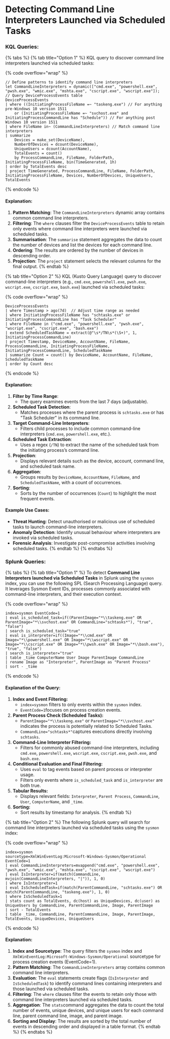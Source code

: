 # Detecting Command Line Interpreters Launched via Scheduled Tasks

### KQL Queries:&#x20;

{% tabs %}
{% tab title="Option 1" %}
KQL query to discover command line interpreters launched via scheduled tasks:

{% code overflow="wrap" %}
```kusto
// Define patterns to identify command line interpreters
let CommandLineInterpreters = dynamic(["cmd.exe", "powershell.exe", "pwsh.exe", "wmic.exe", "mshta.exe", "cscript.exe", "wscript.exe"]);
// Query DeviceProcessEvents table
DeviceProcessEvents
| where ((InitiatingProcessFileName =~ "taskeng.exe") // For anything pre-Windows 10 version 1511
    or (InitiatingProcessFileName =~ "svchost.exe" and InitiatingProcessCommandLine has "Schedule")) // For anything post Windows 10 version 1511
| where FileName in~ (CommandLineInterpreters) // Match command line interpreters
| summarize
    Devices = make_set(DeviceName),
    NumberOfDevices = dcount(DeviceName),
    UniqueUsers = dcount(AccountName),
    TotalEvents = count()
    by ProcessCommandLine, FileName, FolderPath, InitiatingProcessFileName, bin(TimeGenerated, 1h)
| order by TotalEvents desc
| project TimeGenerated, ProcessCommandLine, FileName, FolderPath, InitiatingProcessFileName, Devices, NumberOfDevices, UniqueUsers, TotalEvents

```
{% endcode %}

#### Explanation:

1. **Pattern Matching**: The `CommandLineInterpreters` dynamic array contains common command line interpreters.
2. **Filtering**: The `where` clauses filter the `DeviceProcessEvents` table to retain only events where command line interpreters were launched via scheduled tasks.
3. **Summarisation**: The `summarise` statement aggregates the data to count the number of devices and list the devices for each command line.
4. **Ordering**: The results are ordered by the number of devices in descending order.
5. **Projection**: The `project` statement selects the relevant columns for the final output.
{% endtab %}

{% tab title="Option 2" %}
KQL (Kusto Query Language) query to discover command-line interpreters (e.g., `cmd.exe`, `powershell.exe`, `pwsh.exe`, `wscript.exe`, `cscript.exe`, `bash.exe`) launched via scheduled tasks:

{% code overflow="wrap" %}
```kusto
DeviceProcessEvents
| where Timestamp > ago(7d)  // Adjust time range as needed
| where InitiatingProcessFileName has "schtasks.exe" or InitiatingProcessCommandLine has "Task Scheduler"
| where FileName in ("cmd.exe", "powershell.exe", "pwsh.exe", "wscript.exe", "cscript.exe", "bash.exe")
| extend ScheduledTaskName = extract(@"\s*/TN\s*(\S+)", 1, InitiatingProcessCommandLine)
| project Timestamp, DeviceName, AccountName, FileName, ProcessCommandLine, InitiatingProcessFileName, InitiatingProcessCommandLine, ScheduledTaskName
| summarize Count = count() by DeviceName, AccountName, FileName, ScheduledTaskName
| order by Count desc
```
{% endcode %}

#### Explanation:

1. **Filter by Time Range**:
   * The query examines events from the last 7 days (adjustable).
2. **Scheduled Task Detection**:
   * Matches processes where the parent process is `schtasks.exe` or has "Task Scheduler" in its command line.
3. **Target Command-Line Interpreters**:
   * Filters child processes to include common command-line interpreters (`cmd.exe`, `powershell.exe`, etc.).
4. **Scheduled Task Extraction**:
   * Uses a regex (`/TN`) to extract the name of the scheduled task from the initiating process’s command line.
5. **Projection**:
   * Displays relevant details such as the device, account, command line, and scheduled task name.
6. **Aggregation**:
   * Groups results by `DeviceName`, `AccountName`, `FileName`, and `ScheduledTaskName`, with a count of occurrences.
7. **Sorting**:
   * Sorts by the number of occurrences (`Count`) to highlight the most frequent events.

#### Example Use Cases:

* **Threat Hunting**: Detect unauthorised or malicious use of scheduled tasks to launch command-line interpreters.
* **Anomaly Detection**: Identify unusual behaviour where interpreters are invoked via scheduled tasks.
* **Forensic Analysis**: Investigate post-compromise activities involving scheduled tasks.
{% endtab %}
{% endtabs %}

### Splunk Queries:

{% tabs %}
{% tab title="Option 1" %}
To detect **Command Line Interpreters launched via Scheduled Tasks** in Splunk using the `sysmon` index, you can use the following  SPL (Search Processing Language) query. It leverages Sysmon Event IDs, processes commonly associated with command-line interpreters, and their execution context.

{% code overflow="wrap" %}
```kusto
index=sysmon EventCode=1 
| eval is_scheduled_task=if((ParentImage="*\\taskeng.exe" OR ParentImage="*\\svchost.exe" OR CommandLine="schtasks*"), "true", "false")
| search is_scheduled_task="true"
| eval is_interpreter=if((Image="*\\cmd.exe" OR Image="*\\powershell.exe" OR Image="*\\wscript.exe" OR Image="*\\cscript.exe" OR Image="*\\pwsh.exe" OR Image="*\\bash.exe"), "true", "false")
| search is_interpreter="true"
| table _time ComputerName User Image ParentImage CommandLine
| rename Image as "Interpreter", ParentImage as "Parent Process"
| sort - _time
```
{% endcode %}

#### Explanation of the Query:

1. **Index and Event Filtering:**
   * `index=sysmon` filters to only events within the `sysmon` index.
   * `EventCode=1`focuses on process creation events.
2. **Parent Process Check (Scheduled Tasks):**
   * `ParentImage="*\\taskeng.exe"` or `ParentImage="*\\svchost.exe"` indicates the process is potentially related to Scheduled Tasks.
   * `CommandLine="schtasks*"`captures executions directly involving `schtasks`.
3. **Command-Line Interpreter Filtering:**
   * Filters for commonly abused command-line interpreters, including `cmd.exe`, `powershell.exe`, `wscript.exe`, `cscript.exe`, `pwsh.exe`, and `bash.exe`.
4. **Conditional Evaluation and Final Filtering:**
   * Uses `eval` to tag events based on parent process or interpreter usage.
   * Filters only events where `is_scheduled_task` and `is_interpreter` are both true.
5. **Tabular Results:**
   * Displays relevant fields: `Interpreter`, `Parent Process`, `CommandLine`, `User`, `ComputerName`, and `_time`.
6. **Sorting:**
   * Sort results by timestamp for analysis.
{% endtab %}

{% tab title="Option 2" %}
The following Splunk query will search for command line interpreters launched via scheduled tasks using the `sysmon` index:

{% code overflow="wrap" %}
```kusto
index=sysmon
sourcetype=XmlWinEventLog:Microsoft-Windows-Sysmon/Operational
EventCode=1
| eval CommandLineInterpreters=mvappend("cmd.exe", "powershell.exe", "pwsh.exe", "wmic.exe", "mshta.exe", "cscript.exe", "wscript.exe")
| eval IsInterpreter=if(match(CommandLine, mvjoin(CommandLineInterpreters, "|")), 1, 0)
| where IsInterpreter=1
| eval IsScheduledTask=if(match(ParentCommandLine, "schtasks.exe") OR match(ParentCommandLine, "taskeng.exe"), 1, 0)
| where IsScheduledTask=1
| stats count as TotalEvents, dc(host) as UniqueDevices, dc(user) as UniqueUsers by CommandLine, ParentCommandLine, Image, ParentImage
| sort - TotalEvents
| table _time, CommandLine, ParentCommandLine, Image, ParentImage, TotalEvents, UniqueDevices, UniqueUsers
```
{% endcode %}

#### Explanation:

1. **Index and Sourcetype**: The query filters the `sysmon` index and `XmlWinEventLog:Microsoft-Windows-Sysmon/Operational` sourcetype for process creation events (EventCode=1).
2. **Pattern Matching**: The `CommandLineInterpreters` array contains common command line interpreters.
3. **Evaluation**: The `eval` statements create flags (`IsInterpreter` and `IsScheduledTask`) to identify command lines containing interpreters and those launched via scheduled tasks.
4. **Filtering**: The `where` clauses filter the events to retain only those with command line interpreters launched via scheduled tasks.
5. **Aggregation**: The `stats`command aggregates the data to count the total number of events, unique devices, and unique users for each command line, parent command line, image, and parent image.
6. **Sorting and Display**: The results are sorted by the total number of events in descending order and displayed in a table format.
{% endtab %}
{% endtabs %}
